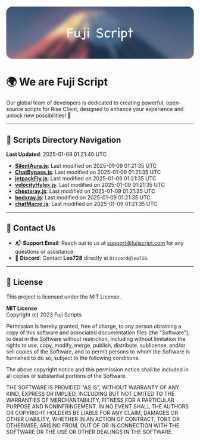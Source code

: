 ![Banner](.github/b.webp)

# 🌍 **We are Fuji Script**

Our global team of developers is dedicated to creating powerful, open-source scripts for Rise Client, designed to enhance your experience and unlock new possibilities! 🌟

---
<!-- SCRIPTS_NAVIGATION_START -->
## 📂 **Scripts Directory Navigation**

**Last Updated**: 2025-01-09 01:21:40 UTC

- **[SilentAura.js](scripts/SilentAura.js)**: Last modified on 2025-01-09 01:21:35 UTC
- **[ChatBypass.js](scripts/ChatBypass.js)**: Last modified on 2025-01-09 01:21:35 UTC
- **[jetpackFly.js](scripts/jetpackFly.js)**: Last modified on 2025-01-09 01:21:35 UTC
- **[velocityHylex.js](scripts/velocityHylex.js)**: Last modified on 2025-01-09 01:21:35 UTC
- **[chestxray.js](scripts/chestxray.js)**: Last modified on 2025-01-09 01:21:35 UTC
- **[bedxray.js](scripts/bedxray.js)**: Last modified on 2025-01-09 01:21:35 UTC
- **[chatMacro.js](scripts/chatMacro.js)**: Last modified on 2025-01-09 01:21:35 UTC

<!-- SCRIPTS_NAVIGATION_END -->

---

## 💬 **Contact Us**  
- 📬 **Support Email**: Reach out to us at [support@fujiscript.com](mailto:support@fujiscript.com) for any questions or assistance.  
- 💬 **Discord**: Contact **Leo728** directly at `Discord@leo728`.

---

## 📜 **License**

This project is licensed under the MIT License.  

**MIT License**  
Copyright (c) 2023 Fuji Scripts  

Permission is hereby granted, free of charge, to any person obtaining a copy of this software and associated documentation files (the "Software"), to deal in the Software without restriction, including without limitation the rights to use, copy, modify, merge, publish, distribute, sublicense, and/or sell copies of the Software, and to permit persons to whom the Software is furnished to do so, subject to the following conditions:  

The above copyright notice and this permission notice shall be included in all copies or substantial portions of the Software.  

THE SOFTWARE IS PROVIDED "AS IS", WITHOUT WARRANTY OF ANY KIND, EXPRESS OR IMPLIED, INCLUDING BUT NOT LIMITED TO THE WARRANTIES OF MERCHANTABILITY, FITNESS FOR A PARTICULAR PURPOSE AND NONINFRINGEMENT. IN NO EVENT SHALL THE AUTHORS OR COPYRIGHT HOLDERS BE LIABLE FOR ANY CLAIM, DAMAGES OR OTHER LIABILITY, WHETHER IN AN ACTION OF CONTRACT, TORT OR OTHERWISE, ARISING FROM, OUT OF OR IN CONNECTION WITH THE SOFTWARE OR THE USE OR OTHER DEALINGS IN THE SOFTWARE.  
